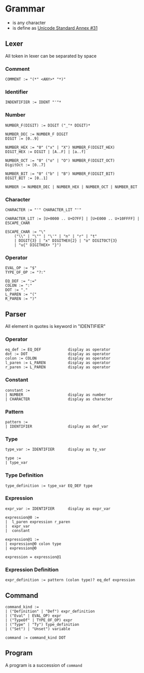# Grammar

- _<ANY>_ is any character
- _<IDENT>_ is define as [Unicode Standard Annex #31](https://www.unicode.org/reports/tr31/)

## Lexer

All token in lexer can be separated by space

### Comment

```ebnf
COMMENT := "(*" <ANY>* "*)"
```

### Identifier

```ebnf
INDENTIFIER := IDENT "'"*
```

### Number

```ebnf
NUMBER_F(DIGIT) := DIGIT ("_"* DIGIT)*
```

```ebnf
NUMBER_DEC := NUMBER_F DIGIT
DIGIT := [0..9]

NUMBER_HEX := "0" ("x" | "X") NUMBER_F(DIGIT_HEX)
DIGIT_HEX := DIGIT | [A..F] | [a..f]

NUMBER_OCT := "0" ("o" | "O") NUMBER_F(DIGIT_OCT)
DigitOct := [0..7]

NUMBER_BIT := "0" ("b" | "B") NUMBER_F(DIGIT_BIT)
DIGIT_BIT := [0..1]

NUMBER := NUMBER_DEC | NUMBER_HEX | NUMBER_OCT | NUMBER_BIT
```

### Character

```ebnf
CHARACTER := "'" CHARACTER_LIT "'"

CHARACTER_LIT := [U+0000 .. U+D7FF] | [U+E000 .. U+10FFFF] | ESCAPE_CHAR

ESCAPE_CHAR := "\"
    ("\\" | "\"" | "\'" | "n" | "r" | "t"
    | DIGIT{3} | "x" DIGITHEX{2} | "o" DIGITOCT{3}
    | "u{" DIGITHEX+ "}")
```

### Operator

```ebnf
EVAL_OP := "$"
TYPE_OF_OP := "?:"

EQ_DEF := ":="
COLON := ":"
DOT := "."
L_PAREN := "("
R_PAREN := ")"

```

## Parser

All element in quotes is keyword in "IDENTIFIER"

### Operator

```
eq_def := EQ_DEF            display as operator
dot := DOT                  display as operator
colon := COLON              display as operator
l_paren := L_PAREN          display as operator
r_paren := L_PAREN          display as operator
```

### Constant

```
constant :=
| NUMBER                    display as number
| CHARACTER                 display as character
```

### Pattern

```ebnf
pattern :=
| IDENTIFIER                display as def_var
```

### Type

```ebnf
type_var := IDENTIFIER      display as ty_var

type :=
| type_var
```

### Type Definition
```ebnf
type_definition := type_var EQ_DEF type
```


### Expression

```ebnf
expr_var := IDENTIFIER      display as expr_var

expression@0 :=
|  l_paren expression r_paren
|  expr_var
|  constant

expression@1 :=
| expression@0 colon type
| expression@0

expression = expression@1
```

### Expression Definition

```ebnf
expr_definition := pattern (colon type)? eq_def expression
```

## Command

```ebnf
command_kind :=
| ("Definition" | "Def") expr_definition
| ("Eval" | EVAL_OP) expr
| ("TypeOf" | TYPE_OF_OP) expr
| ("Type" | "Ty") type_definition
| ("Set") | "Unset") variable

command := command_kind DOT
```

## Program

A program is a succession of `command`
